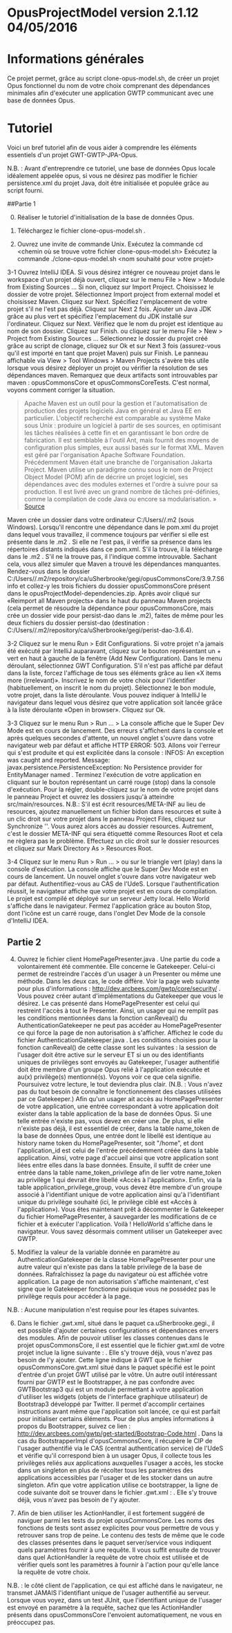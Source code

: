 ﻿OpusProjectModel version 2.1.12 04/05/2016
=====

# Informations générales

Ce projet permet, grâce au script clone-opus-model.sh, de créer un projet Opus fonctionnel du nom de votre choix comprenant des dépendances minimales afin d'exécuter une application GWTP communicant avec une base de données Opus.

# Tutoriel

Voici un bref tutoriel afin de vous aider à comprendre les éléments essentiels d'un projet GWT-GWTP-JPA-Opus.

N.B. : Avant d'entreprendre ce tutoriel, une base de données Opus locale idéalement appelée opus, si vous ne désirez pas modifier le fichier persistence.xml du projet Java, doit être initialisée et populée grâce au script fourni.

##Partie 1

0) Réaliser le tutoriel d'initialisation de la base de données Opus.

1) Téléchargez le fichier clone-opus-model.sh .

2) Ouvrez une invite de commande Unix.
Exécutez la commande 
	cd <chemin où se trouve votre fichier clone-opus-model.sh>
Exécutez la commande 
	./clone-opus-model.sh <nom souhaité pour votre projet>

3-1 Ouvrez IntelliJ IDEA.
Si vous désirez intégrer ce nouveau projet dans le workspace d'un projet déjà ouvert, cliquez sur le menu File > New > Module from Existing Sources ...
Si non, cliquez sur Import Project. Choisissez le dossier de votre projet. Sélectionnez Import project from external model et choisissez Maven. Cliquez sur Next. Spécifiez l'emplacement de votre projet s'il ne l'est pas déjà. Cliquez sur Next 2 fois. Ajouter un Java JDK grâce au plus vert et spécifiez l'emplacement du JDK installé sur l'ordinateur. Cliquez sur Next. Vérifiez que le nom du projet est identique au nom de son dossier. Cliquez sur Finish.
 ou cliquez sur le menu File > New > Project from Existing Sources ...
Sélectionnez le dossier du projet créé grâce au script de clonage, cliquez sur Ok et sur Next 3 fois (assurez-vous qu'il est importé en tant que projet Maven) puis sur Finish.
Le panneau affichable via View > Tool Windows > Maven Projects s'avère très utile lorsque vous désirez déployer un projet ou vérifier la résolution de ses dépendances maven.
Remarquez que deux artifacts sont introuvables par maven : opusCommonsCore et opusCommonsCoreTests. C'est normal, voyons comment corriger la situation.

>Apache Maven est un outil pour la gestion et l'automatisation de production des projets logiciels Java en général et Java EE en particulier. L'objectif recherché est comparable au système Make sous Unix : produire un logiciel à partir de ses sources, en optimisant les tâches réalisées à cette fin et en garantissant le bon ordre de fabrication.
>Il est semblable à l'outil Ant, mais fournit des moyens de configuration plus simples, eux aussi basés sur le format XML. Maven est géré par l'organisation Apache Software Foundation. Précédemment Maven était une branche de l'organisation Jakarta Project.
>Maven utilise un paradigme connu sous le nom de Project Object Model (POM) afin de décrire un projet logiciel, ses dépendances avec des modules externes et l'ordre à suivre pour sa production. Il est livré avec un grand nombre de tâches pré-définies, comme la compilation de code Java ou encore sa modularisation. »
[Source](https://fr.wikipedia.org/wiki/Apache_Maven)

Maven crée un dossier dans votre ordinateur C:/Users/<votre usager>/.m2 (sous Windows). Lorsqu'il rencontre une dépendance dans le pom.xml du projet dans lequel vous travaillez, il commence toujours par vérifier si elle est présente dans le .m2 . Si elle ne l'est pas, il vérifie sa présence dans les répertoires distants indiqués dans ce pom.xml. S'il la trouve, il la télécharge dans le .m2 . S'il ne la trouve pas, il l'indique comme introuvable.
Sachant cela, vous allez simuler que Maven a trouvé les dépendances manquantes. Rendez-vous dans le dossier C:/Users/<votre usager>/.m2/repository/ca/uSherbrooke/gegi/opusCommonsCore/3.9.7.S6info et collez-y les trois fichiers du dossier opusCommonsCore présent dans le opusProjectModel-dependencies.zip. Après avoir cliqué sur «Reimport all Maven projects» dans le haut du panneau Maven projects (cela permet de résoudre la dépendance pour opusCommonsCore, mais crée un dossier vide pour persist-dao dans le .m2), faites de même pour les deux fichiers du dossier persist-dao (destination : C:/Users/<votre usager>/.m2/repository/ca/uSherbrooke/gegi/perist-dao-3.6.4).

3-2 Cliquez sur le menu Run > Edit Configurations.
Si votre projet n'a jamais été exécuté par IntelliJ auparavant, cliquez sur le bouton représentant un + vert en haut à gauche de la fenêtre (Add New Configuration). Dans le menu déroulant, sélectionnez GWT Configuration. S'il n'est pas affiché par défaut dans la liste, forcez l'affichage de tous ses éléments grâce au lien «X items more (irrelevant)».
Inscrivez le nom de votre choix pour l'identifier (habituellement, on inscrit le nom du projet).
Sélectionnez le bon module, votre projet, dans la liste déroulante.
Vous pouvez indiquer à IntelliJ le navigateur dans lequel vous désirez que votre application soit lancée grâce à la liste déroulante «Open in browser».
Cliquez sur Ok.

3-3 Cliquez sur le menu Run > Run ... > <nom de votre projet>
La console affiche que le Super Dev Mode est en cours de lancement.
Des erreurs s'affichent dans la console et après quelques secondes d'attente, un nouvel onglet s'ouvre dans votre navigateur web par défaut et affiche HTTP ERROR: 503.
Allons voir l'erreur qui s'est produite et qui est explicitée dans la console : INFOS: An exception was caught and reported. Message: javax.persistence.PersistenceException: No Persistence provider for EntityManager named <nom de votre projet>.
Terminez l'exécution de votre application en cliquant sur le bouton représentant un carré rouge (stop) dans la console d'exécution.
Pour la régler, double-cliquez sur le nom de votre projet dans le panneau Project et ouvrez les dossiers jusqu'à atteindre src/main/resources.
N.B.: S'il est écrit resources/META-INF au lieu de resources, ajoutez manuellement un fichier bidon dans resources et suite à un clic droit sur votre projet dans le panneau Project Files, cliquez sur Synchronize '<nom de votre projet>'. Vous aurez alors accès au dossier resources. Autrement, c'est le dossier META-INF qui sera étiquetté comme Resources Root et cela ne règlera pas le problème.
Effectuez un clic droit sur le dossier resources et cliquez sur Mark Directory As > Resources Root.

3-4 Cliquez sur le menu Run > Run ... > <nom de votre projet> ou sur le triangle vert (play) dans la console d'exécution.
La console affiche que le Super Dev Mode est en cours de lancement.
Un nouvel onglet s'ouvre dans votre navigateur web par défaut.
Authentifiez-vous au CAS de l'UdeS. Lorsque l'authentification réussit, le navigateur affiche que votre projet est en cours de compilation.
Le projet est compilé et déployé sur un serveur Jetty local.
Hello World s'affiche dans le navigateur.
Fermez l'application grâce au bouton Stop, dont l'icône est un carré rouge, dans l'onglet Dev Mode de la console d'IntelliJ IDEA.

## Partie 2

4) Ouvrez le fichier client HomePagePresenter.java . Une partie du code a volontairement été commentée.
Elle concerne le Gatekeeper. Celui-ci permet de restreindre l'accès d'un usager à un Presenter ou même une méthode. Dans les deux cas, le code diffère. Voir la page web suivante pour plus d'informations : http://dev.arcbees.com/gwtp/core/security/ . Vous pouvez créer autant d'implémentations du Gatekeeper que vous le désirez.
Le cas présenté dans HomePagePresenter est celui qui restreint l'accès à tout le Presenter. Ainsi, un usager qui ne remplit pas les conditions mentionnées dans la fonction canReveal() du AuthenticationGatekeeper ne peut pas accéder au HomePagePresenter ce qui force la page de non autorisation à s'afficher.
Affichez le code du fichier AuthenticationGatekeeper.java . Les conditions choisies pour la fonction canReveal() de cette classe sont les suivantes : la session de l'usager doit être active sur le serveur ET si un ou des identifiants uniques de privilèges sont envoyés au Gatekeeper, l'usager authentifié doit être membre d'un groupe Opus relié à l'application exécutée et au(x) privilège(s) mentionné(s). Voyons voir ce que cela signifie. Poursuivez votre lecture, le tout deviendra plus clair. (N.B. : Vous n'avez pas du tout besoin de connaître le fonctionnement des classes utilisées par ce Gatekeeper.)
Afin qu'un usager ait accès au HomePagePresenter de votre application, une entrée correspondant à votre application doit exister dans la table application de la base de données Opus. Si une telle entrée n'existe pas, vous devez en créer une. De plus, si elle n'existe pas déjà, il est essentiel de créer, dans la table name_token de la base de données Opus, une entrée dont le libellé est identique au history name token du HomePagePresenter, soit "/home", et dont l'application_id est celui de l'entrée précédemment créée dans la table application. Ainsi, votre page d'accueil ainsi que votre application sont liées entre elles dans la base données.
Ensuite, il suffit de créer une entrée dans la table name_token_privilege afin de lier votre name_token au privilège 1 qui devrait être libellé «Accès à l'application».
Enfin, via la table application_privilege_group, vous devez être membre d'un groupe associé à l'identifiant unique de votre application ainsi qu'à l'identifiant unique du privilège souhaité (ici, le privilège ciblé est «Accès à l'application»).
Vous êtes maintenant prêt à décommenter le Gatekeeper du fichier HomePagePresenter, à sauvegarder les modifications de ce fichier et à exécuter l'application.
Voilà ! HelloWorld s'affiche dans le navigateur. Vous savez désormais comment utiliser un Gatekeeper avec GWTP.

5) Modifiez la valeur de la variable donnée en paramètre au AuthenticationGatekeeper de la classe HomePagePresenter pour une autre valeur qui n'existe pas dans la table privilege de la base de données.
Rafraîchissez la page du navigateur où est affichée votre application.
La page de non autorisation s'affiche maintenant, c'est signe que le Gatekeeper fonctionne puisque vous ne possédez pas le privilège requis pour accéder à la page.

N.B. : Aucune manipulation n'est requise pour les étapes suivantes.

6) Dans le fichier <nom de votre projet>.gwt.xml, situé dans le paquet ca.uSherbrooke.gegi.<nom de votre projet>, il est possible d'ajouter certaines configurations et dépendances envers des modules.
Afin de pouvoir utiliser les classes contenues dans le projet opusCommonsCore, il est essentiel que le fichier gwt.xml de votre projet inclue la ligne suivante : <inherits name='ca.uSherbrooke.gegi.commons.core.opusCommonsCore'/>. Elle s'y trouve déjà, vous n'avez pas besoin de l'y ajouter. Cette ligne indique à GWT que le fichier opusCommonsCore.gwt.xml situé dans le paquet spécifié est le point d'entrée d'un projet GWT utilisé par le vôtre.
Un autre outil intéressant fourni par GWTP est le Bootstrapper, à ne pas confondre avec GWTBootstrap3 qui est un module permettant à votre application d'utiliser les widgets (objets de l'interface graphique utilisateur) de Bootstrap3 développé par Twitter. Il permet d'accomplir certaines instructions avant même que l'application soit lancée, ce qui est parfait pour initialiser certains éléments. Pour de plus amples informations à propos du Bootstrapper, suivez ce lien : http://dev.arcbees.com/gwtp/get-started/Bootstrap-Code.html .
Dans la cas du BootstrapperImpl d'opusCommonsCore, il récupère le CIP de l'usager authentifié via le CAS (central authentication service) de l'UdeS et vérifie qu'il correspond bien à un usager Opus, il collecte tous les privilèges reliés aux applications auxquelles l'usager a accès, les stocke dans un singleton en plus de récolter tous les paramètres des applications accessibles par l'usager et de les stocker dans un autre singleton.
Afin que votre application utilise ce bootstrapper, la ligne de code suivante doit se trouver dans le fichier <nom de votre projet>.gwt.xml : <set-configuration-property name="gwtp.bootstrapper" value="ca.uSherbrooke.gegi.commons.core.client.accessRestriction.BootstrapperImpl"/> . Elle s'y trouve déjà, vous n'avez pas besoin de l'y ajouter.

7) Afin de bien utiliser les ActionHandler, il est fortement suggéré de naviguer parmi les tests du projet opusCommonsCore.
Les noms des fonctions de tests sont assez explicites pour vous permettre de vous y retrouver sans trop de peine.
Le contenu des tests de même que le code des classes présentes dans le paquet server/service vous indiquent quels paramètres fournir à une requête.
Il vous suffit ensuite de trouver dans quel ActionHandler la requête de votre choix est utilisée et de vérifier quels sont les paramètres à fournir à l'action pour qu'elle lance la requête de votre choix.

N.B. : le côté client de l'application, ce qui est affiché dans le navigateur, ne transmet JAMAIS l'identifiant unique de l'usager authentifié au serveur. Lorsque vous voyez, dans un test JUnit, que l'identifiant unique de l'usager est envoyé en paramètre à la requête, sachez que les ActionHandler présents dans opusCommonsCore l'envoient automatiquement, ne vous en préoccupez pas.